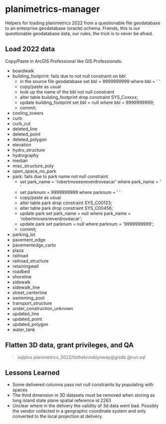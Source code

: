 # planimetrics-manager

Helpers for loading planimetrics 2022 from a questionable file geodatabase to an enterprise geodatabase (oracle) schema.  Friends, this is our questionable geodatabase data, our rules, the trick is to never be afraid.

## Load 2022 data

Copy/Paste in ArcGIS Professional like GIS Professionals.

* boardwalk
* building_footprint: fails due to not null constraint on bbl
    * in the source file geodatabase set bbl = 9999999999 where bbl = ' ' 
    * copy/paste as usual
    * look up the name of the bbl not null constraint
    * alter table building_footprint drop constraint SYS_Cxxxxx;
    * update building_footprint set bbl = null where bbl = 9999999999;
    * commit;
* cooling_towers
* curb
* curb_cut
* deleted_line
* deleted_point
* deleted_polygon
* elevation       
* hydro_structure
* hydrography
* median
* misc_structure_poly
* open_space_no_park
* park: fails due to park name not null constraint
    * set park_name = 'robertmosesneverdroveacar' where park_name = ' ' 
    * set parknum = 9999999999 where parknum = ' ' 
    * copy/paste as usual
    * alter table park drop constraint SYS_C00123;
    * alter table park drop constraint SYS_C00456;
    * update park set park_name = null where park_name = 'robertmosesneverdroveacar';
    * update park set parknum = null where parknum = '9999999999';
    * commit;
* parking_lot
* pavement_edge
* pavementedge_carto  
* plaza
* railroad
* railroad_structure
* retainingwall
* roadbed
* shoreline
* sidewalk
* sidewalk_line
* street_centerline
* swimming_pool
* transport_structure
* under_construction_unknown
* updated_line
* updated_point
* updated_polygon
* water_tank

## Flatten 3D data, grant privileges, and QA

> sqlplus planimetrics_2022/itsthebrooklynway@gisdb @run.sql
 

## Lessons Learned

* Some delivered columns pass not null constraints by populating with spaces
* The third dimension in 3D datasets must be removed when storing as long island state plane spatial reference id 2263
* Unclear where in the delivery the validity of 3d data went bad. Possibly the vendor collected in a geographic coordinate system and only converted to the local projection at delivery. 


